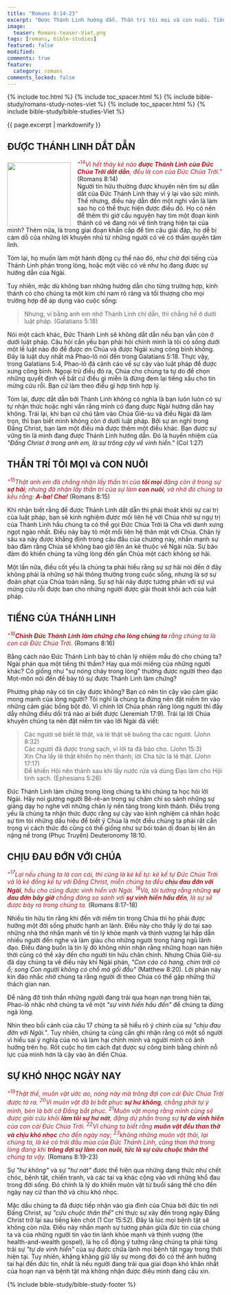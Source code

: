 ```yaml
---
title: "Romans 8:14-23"
excerpt: "Được Thánh Linh hướng dẫn. Thần trí tôi mọi và con nuôi. Tiếng của Thánh Linh. Chịu đau đớn với Chúa. Sự khó nhọc ngày nay."
image:
  teaser: Romans-teaser-Viet.png
tags: [romans, bible-studies]
featured: false
modified:
comments: true
feature:
  category: romans
comments_locked: false
---
```


{% include toc.html %}
{% include toc_spacer.html %}
{% include bible-study/romans-study-notes-viet %}
{% include toc_spacer.html %}
{% include bible-study/bible-studies-Viet %}

{{ page.excerpt | markdownify }}

## ĐƯỢC THÁNH LINH DẮT DẪN

<div>
<p>
<img alt src="http://vacsf.org/assets/images/Romans-teaser-Viet.png" style="border: 0px none; margin: 7px 15px 0px 0px; max-width: 100%; height: 148px; padding: 0px; float: left;">
    <span style="color: rgb(159, 29, 33);"><i>"<sup>14</sup>Vì hết thảy kẻ nào <strong>được Thánh Linh của Ðức Chúa Trời dắt dẫn</strong>, đều là con của Ðức Chúa Trời."</i></span> (Romans 8:14)<br />Người tín hữu thường được khuyên nên tìm sự dẫn dắt của Đức Thánh Linh thay vì ỷ lại vào sức mình. Thế nhưng, điều này dẫn đến một nghi vấn là làm sao họ có thể thực hiện được điều đó. Họ có nên để thêm thì giờ cầu nguyện hay tìm một đoạn kinh thánh có vẻ đang nói về tình trạng hiện tại của mình? Thêm nữa, là trong giai đoạn khẩn cấp để tìm câu giải đáp, họ dễ bị cám dỗ của những lời khuyên nhủ từ những người có vẻ có thẩm quyền tâm lình.</p>
</div>

Tóm lại, họ muốn làm một hành động cụ thể nào đó, như chờ đợi tiếng của Thánh Linh phán trong lòng, hoặc một việc có vẻ như họ đang được sự hướng dẫn của Ngài.

Tuy nhiên, mặc dù không ban những hướng dẫn cho từng trường hợp, kinh thánh có cho chúng ta một kim chỉ nam rõ ràng và tối thượng cho mọi trường hợp để áp dụng vào cuộc sống:

> Nhưng, ví bằng anh em nhờ Thánh Linh chỉ dẫn, thì chẳng hề ở dưới luật pháp. (Galatians 5:18)

Nói một cách khác, Đức Thánh Linh sẽ không dắt dẫn nếu bạn vẫn còn ở dưới luật pháp. Câu hỏi cần yếu bạn phải hỏi chính mình là tôi có sống dưới một lề luật nào đó để được ơn Chúa và được Ngài xưng công bình không. Đây là luật duy nhất mà Phao-lô nói đến trong Galatians 5:18. Thực vậy, trong Galatians 5:4, Phao-lô đã cảnh cáo về sự cậy vào luật pháp để được xưng công bình. Ngoại trừ điều đó ra, Chúa cho chúng ta tự do để chọn những quyết định về bất cứ điều gì miễn là đừng đem lại tiếng xấu cho tin mừng cứu rỗi. Bạn cứ làm theo điều gì hợp tình hợp lý.

Tóm lại, được dắt dẫn bởi Thánh Linh không có nghĩa là bạn luôn luôn có sự tự nhận thức hoặc nghi vấn rằng mình có đang được Ngài hướng dẫn hay không. Trái lại, khi bạn cứ chú tâm vào Chúa Giê-su và điều Ngài đã làm trọn, thì bạn biết mình không còn ở dưới luật pháp. Bởi sự an nghỉ trong Đấng Christ, bạn làm một điều mà được thêm một điều khác. Bạn được sự vững tin là mình đang được Thánh Linh hướng dẫn.  Đó là huyền nhiệm của *"Ðấng Christ ở trong anh em, là sự trông cậy về vinh hiển."* (Col 1:27)

## THẦN TRÍ TÔI MỌI và CON NUÔI

<span style="color: rgb(159, 29, 33);">
<i>"<sup>15</sup>Thật anh em đã chẳng nhận lấy thần trí của <strong>tôi mọi</strong> đặng còn ở trong sự <strong>sợ hãi</strong>; nhưng đã nhận lấy thần trí của sự làm <strong>con nuôi</strong>, và nhờ đó chúng ta kêu rằng: <strong>A-ba! Cha!</strong></i></span> (Romans 8:15)

Khi nhận biết rằng để được Thánh Linh dắt dẫn thì phải thoát khỏi sự cai trị của luật pháp, bạn sẽ kinh nghiệm được mối liên hệ với Chúa nhờ sự ngự trị của Thánh Linh hầu chúng ta có thể gọi Đức Chúa Trời là Cha với danh xưng ngọt ngào nhất. Điều này bày tỏ một mối liên hệ thân mật với Chúa. Chân lý sâu xa này được khẳng định trong câu đầu của chương này, nhấn mạnh sự bảo đảm rằng Chúa sẽ không bao giờ lên án kẻ thuộc về Ngài nữa. Sự bảo đảm đó khiến chúng ta vững lòng đến gần Chúa một cách không sợ hãi.

Một lần nữa, điều cốt yếu là chúng ta phải hiểu rằng sự sợ hãi nói đến ở đây không phải là những sợ hãi thông thường trong cuộc sống, nhưng là sợ sự đoán phạt của Chúa toàn năng. Sự sợ hãi này được tương phản với sự vui mừng cứu rỗi được ban cho những người được giải thoát khỏi ách của luật pháp.

## TIẾNG CỦA THÁNH LINH

<span style="color: rgb(159, 29, 33);">
<i>"<sup>16</sup><strong>Chính Ðức Thánh Linh làm chứng cho lòng chúng ta</strong> rằng chúng ta là con cái Ðức Chúa Trời.</i></span> (Romans 8:16)

Bằng cách nào Đức Thánh Linh bày tỏ chân lý nhiệm mầu đó cho chúng ta? Ngài phán qua một tiếng thì thầm? Hay qua môi miếng của những người khác? Có giống như "sự nóng cháy trong lòng" thường được người theo đạo Mọt-môn nói đến để bày tỏ sự được Thánh Linh làm chứng?

Phương pháp này có tin cậy được không? Bạn có nên tin cậy vào cảm giác mong manh của lòng người? Tôi nghĩ là chúng ta đừng nên đặt niềm tin vào những cảm giác bồng bột đó. Vì chính lời Chúa phán rằng lòng người thì đầy dẫy những điều dối trá nào ai biết được (Jeremiah 17:9). Trái lại lời Chúa khuyên chúng ta nên đặt niềm tin vào lời Ngài đã viết:

> Các ngươi sẽ biết lẽ thật, và lẽ thật sẽ buông tha các ngươi. (John 8:32)<br />
> Các ngươi đã được trong sạch, vì lời ta đã bảo cho. (John 15:3)<br />
> Xin Cha lấy lẽ thật khiến họ nên thánh; lời Cha tức là lẽ thật. (John 17:17)<br />Để khiến Hội nên thánh sau khi lấy nước rửa và dùng Ðạo làm cho Hội tinh sạch. (Ephesians 5:26)

Đức Thánh Linh làm chứng trong lòng chúng ta khi chúng ta học hỏi lời Ngài. Hãy noi gương người Bê-rê-an trong sự chăm chỉ so sánh những sự giảng dạy họ nghe với những chân lý nền tảng trong kinh thánh. Điều trọng yếu là chúng ta nhận thức được rằng sự cậy vào kinh nghiệm cá nhân hoặc sự tìm tòi những dấu hiệu để biết ý Chúa là một điều chúng ta phải rất cẩn trọng vì cách thức đó cũng có thể giống như sự bói toán dị đoan bị lên án nặng nề trong (Phục Truyền) Deuteronomy 18:10.

## CHỊU ĐAU ĐỚN VỚI CHÚA

<span style="color: rgb(159, 29, 33);">
<i>"<sup>17</sup>Lại nếu chúng ta là con cái, thì cũng là kẻ kế tự: kẻ kế tự Ðức Chúa Trời và là kẻ đồng kế tự với Ðấng Christ, miễn chúng ta đều <strong>chịu đau đớn với Ngài</strong>, hầu cho cũng được vinh hiển với Ngài.  <sup>18</sup>Vả, tôi tưởng rằng những <strong>sự đau đớn bây giờ</strong> chẳng đáng so sánh với <strong>sự vinh hiển hầu đến</strong>, là sự sẽ được bày ra trong chúng ta.</i></span> (Romans 8:17-18)

Nhiều tín hữu tin rằng khi đến với niềm tin trong Chúa thì họ phải được hưởng một đời sống phước hạnh an lành. Điều này cho thấy lý do tại sao những nhà thờ nhấn mạnh về tín lý khỏe mạnh và thịnh vượng lại hấp dẫn nhiều người đến nghe và làm giàu cho những người trong hàng ngũ lãnh đạo. Điều đáng buồn là tín lý đó không nhìn nhận rằng những hoạn nạn hiện thời cũng có thể xảy đến cho người tín hữu chân chính. Nhưng Chúa Giê-su đã dạy chúng ta về điều này khi Ngài phán, *"Con cáo có hang, chim trời có ổ; song Con người không có chỗ mà gối đầu"* (Matthew 8:20). Lời phán này kín đáo nhắc nhở chúng ta rằng người đi theo Chúa có thể gặp những thử thách gian nan.

Để nâng đỡ tinh thần những người đang trải qua hoạn nạn trong hiện tại, Phao-lô nhắc nhở chúng ta về một *"sự vinh hiển hầu đến"* để chúng ta đừng ngã lòng.

Nhìn theo bối cảnh của câu 17 chúng ta sẽ hiểu rõ ý chính của sự *"chịu đau đớn với Ngài."*. Tuy nhiên, chúng ta cũng cần ghi nhận rằng có một số người vì hiểu sai ý nghĩa của nó và làm hại chính mình và người mình có ảnh hưởng trên họ. Rốt cuộc họ tìm cách đạt được sự công bình bằng chính nỗ lực của mình hơn là cậy vào ân điển Chúa.

## SỰ KHÓ NHỌC NGÀY NAY

<span style="color: rgb(159, 29, 33);">
<i>"<sup>19</sup>Thật thế, muôn vật ước ao, nóng nảy mà trông đợi con cái Ðức Chúa Trời được tỏ ra.  <sup>20</sup>Vì muôn vật đã bị bắt phục <strong>sự hư không</strong>, chẳng phải tự ý mình, bèn là bởi cớ Ðấng bắt phục.  <sup>21</sup>Muôn vật mong rằng mình cũng sẽ được giải cứu khỏi <strong>làm tôi sự hư nát</strong>, đặng dự phần trong sự <strong>tự do vinh hiển</strong> của con cái Ðức Chúa Trời.  <sup>22</sup>Vì chúng ta biết rằng <strong>muôn vật đều than thở và chịu khó nhọc</strong> cho đến ngày nay;  <sup>23</sup>không những muôn vật thôi, lại chúng ta, là kẻ có trái đầu mùa của Ðức Thánh Linh, cũng than thở trong lòng đang khi <strong>trông đợi sự làm con nuôi, tức là sự cứu chuộc thân thể</strong> chúng ta vậy.</i></span> (Romans 8:19-23)

Sự *"hư không"* và sự *"hư nát"* được thể hiện qua những dạng thức như chết chóc, bệnh tật, chiến tranh, và các tai vạ khác cộng vào với những khổ đau trong đời sống. Đó chính là lý do khiến muôn vật từ buổi sáng thế cho đến ngày nay cứ than thở và chịu khó nhọc.

Mặc dầu chúng ta đã được tiếp nhận vào gia đình của Chúa bởi đức tin nơi Đấng Christ, sự *"cứu chuộc thân thể"* chỉ thực sự xảy đến trong ngày Đấng Christ trở lại sau tiếng kèn chót (1 Cor 15:52). Đây là lúc mọi bệnh tật sẽ không còn nữa. Điều này nhấn mạnh sự tương phản giữa đức tin của chúng ta và của những người tin vào tin lành khỏe mạnh và thịnh vượng (the health-and-wealth gospel), là họ cổ động ý tưởng rằng chúng ta phải từng trải sự *"tự do vinh hiển"* của sự được chữa lành mọi bệnh tật ngay trong thời hiện tại. Tuy nhiên, khăng khăng giữ lấy sự mong đợi đó có thể ảnh hưởng tai hại đến đức tin, nhất là nếu người đang trải qua giai đoạn khó khăn nhất của hoạn nạn và bệnh tật mà không nhận được điều mình đang cầu xin.


{% include bible-study/bible-study-footer %}

